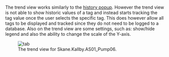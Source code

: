 The trend view works similarly to the [history popup](../Common_Popups/History.md). However the trend view is not able to show historic values of a tag and instead starts tracking the tag value once the user selects the specific tag. This does however allow all tags to be displayed and tracked since they do not need to be logged to a database. Also on the trend view are some settings, such as: show/hide legend and also the ability to change the scale of the Y-axis.


<figure>
    <img src="../pics/tab.png" 
         alt="tab">
    <figcaption>The trend view for Skane.Kallby.AS01_Pump06.</figcaption>
</figure>
